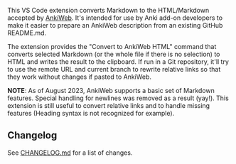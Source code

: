 This VS Code extension converts Markdown to the HTML/Markdown accepted by [AnkiWeb](https://ankiweb.net/).
It's intended for use by Anki add-on developers to make it easier to prepare an AnkiWeb description from an existing GitHub README.md.

The extension provides the "Convert to AnkiWeb HTML" command that converts selected Markdown (or the whole file if there is no selection) to HTML and writes the result to the clipboard. If run in a Git repository, it'll try to use the remote URL and current branch to rewrite relative links so that they work without changes if pasted to AnkiWeb.

**NOTE**: As of August 2023, AnkiWeb supports a basic set of Markdown features. Special handling for newlines was removed as a result (yay!). This extension is still useful to convert relative links and to handle missing features (Heading syntax is not recognized for example).

## Changelog

See [CHANGELOG.md](CHANGELOG.md) for a list of changes.
